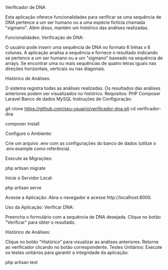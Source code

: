 Verificador de DNA

Esta aplicação oferece funcionalidades para verificar se uma sequência de DNA pertence a um ser humano ou a uma espécie fictícia chamada "sigmano". Além disso, mantém um histórico das análises realizadas.

Funcionalidades:
Verificação de DNA:

O usuário pode inserir uma sequência de DNA no formato 6 linhas x 6 colunas.
A aplicação analisa a sequência e fornece o resultado indicando se pertence a um ser humano ou a um "sigmano" baseado na sequência de arrays.
Se encontrar uma ou mais sequências de quatro letras iguais nas direções horizontais, verticais ou nas diagonais.

Histórico de Análises:

O sistema registra todas as análises realizadas.
Os resultados das análises anteriores podem ser visualizados no histórico.
Requisitos:
PHP
Composer
Laravel
Banco de dados MySQL
Instruções de Configuração:

git clone https://github.com/seu-usuario/verificador-dna.git
cd verificador-dna

composer install

Configure o Ambiente:

Crie um arquivo .env com as configurações do banco de dados (utilize o .env.example como referência).

Execute as Migrações:

php artisan migrate

Inicie o Servidor Local:

php artisan serve

Acesse a Aplicação:
Abra o navegador e acesse http://localhost:8000.

Uso da Aplicação:
Verificar DNA:

Preencha o formulário com a sequência de DNA desejada.
Clique no botão "Verificar" para obter o resultado.

Histórico de Análises:

Clique no botão "Histórico" para visualizar as análises anteriores.
Retorne ao verificador clicando no botão correspondente.
Testes Unitários:
Execute os testes unitários para garantir a integridade da aplicação:

php artisan test

